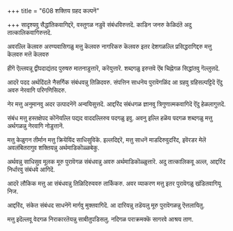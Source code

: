 +++
title = "608 शक्तिय ग्रहद कल्पनॆ"

+++
सादृश्यवु सैद्धांतिकवागिद्दरॆ, वस्तुगळ नडुवॆ संबंधविरुत्तदॆ. काडिन जनरु केळिदंतॆ अदु तात्कालिकवागिरुत्तदॆ.

अवरल्लि कॆलवरु अरण्यवासिगळु मत्तु कॆलवरु नागरिकरु कॆलवरु इतर देशगळल्लि प्रसिद्धरागिद्दरु मत्तु कॆलवरु मत्तॆ कॆलवरु

हीगॆ ऎल्लवन्नू द्वीपदाद्यंतद पुरुषरु मातनाडुत्तारॆ, करॆयुत्तारॆ. शब्दगळु इरुत्तवॆ ऎंब चिह्नॆगळ सिद्धांतवु गॆल्लुत्तदॆ.

आदरॆ पदद अर्थदिंदले नैसर्गिक संबंधवन्नु तिळिदवरु. संपत्तिन साधनॆय पुरावॆगळिंद आ ग्रहवु ग्रहिसल्पट्टिदॆ ऎंदु अवरु नेरवागि परिगणिसिदरु.

नेर मत्तु अनुमानवु अदर उत्पादनॆगॆ अन्वयिसुत्तदॆ. आद्दरिंद संबंधगळ ज्ञानवु त्रिगुणात्मकवागिदॆ ऎंदु हेळलागुत्तदॆ.

संबंध मत्तु हस्तक्षेपद कॊनॆयल्लि पद्यद वाददल्लिरुव पदगळु इवु. अवनु इल्लि हळॆय पदगळ शब्दगळु मत्तु अर्थगळन्नु नेरवागि नोडुत्तानॆ.

मत्तु केळुगन तीर्मान मत्तु क्रियॆयिंद साधिसुविकॆ. इल्लदिद्दरॆ, मत्तु साधनॆ माडदिरुवुदरिंद, इवॆरडर मेलॆ अवलंबितरागुव शक्तियन्नु अर्थमाडिकॊळ्ळबेकु.

अर्थवन्नु साधिसुव मूलक मूरु पुरावॆगळ संबंधवन्नु अवरु अर्थमाडिकॊळ्ळुत्तारॆ. अदु तात्कालिकवू अल्ल, आद्दरिंद निर्धारवु संबंधवे आगिदॆ.

आदरॆ लौकिक मत्तु आ संबंधवन्नु तिळिदिरुववरु तार्किकरु. अवर व्याकरण मत्तु इतर पुरावॆगळु खंडितवागियू निज.

आद्दरिंद, संकेत संबंधद साधनॆगॆ मार्गवु मुक्तवागिदॆ. आ दारियन्नु तडॆयलु मूरु पुरावॆगळन्नु ऎत्तलायितु.

मत्तु इदॆल्लवू वेदगळ निराकारतॆयन्नु साबीतुपडिसलु. नदिगळ पराक्रमक्कॆ सागरवे आश्रय ताण.

